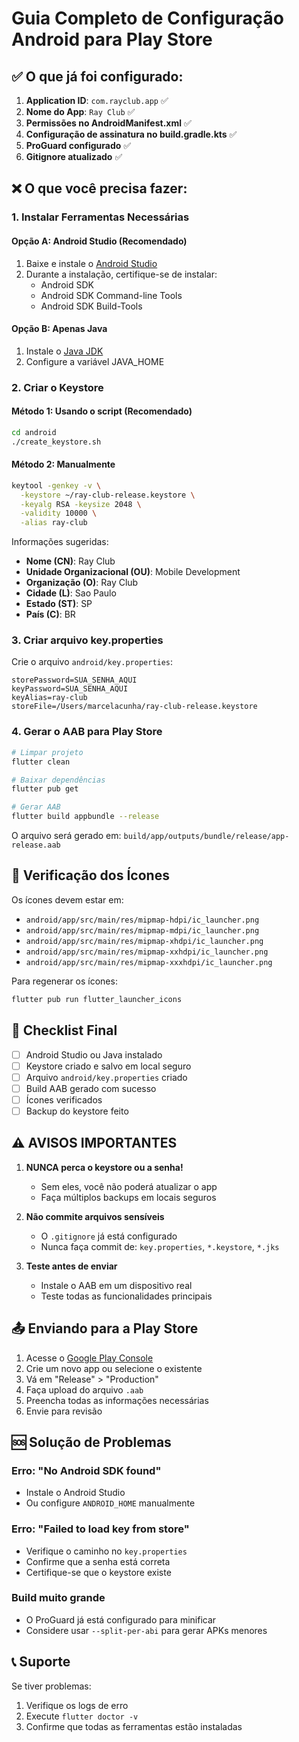 # Guia Completo de Configuração Android para Play Store

## ✅ O que já foi configurado:

1. **Application ID**: `com.rayclub.app` ✅
2. **Nome do App**: `Ray Club` ✅
3. **Permissões no AndroidManifest.xml** ✅
4. **Configuração de assinatura no build.gradle.kts** ✅
5. **ProGuard configurado** ✅
6. **Gitignore atualizado** ✅

## ❌ O que você precisa fazer:

### 1. Instalar Ferramentas Necessárias

#### Opção A: Android Studio (Recomendado)
1. Baixe e instale o [Android Studio](https://developer.android.com/studio)
2. Durante a instalação, certifique-se de instalar:
   - Android SDK
   - Android SDK Command-line Tools
   - Android SDK Build-Tools

#### Opção B: Apenas Java
1. Instale o [Java JDK](https://www.oracle.com/java/technologies/downloads/)
2. Configure a variável JAVA_HOME

### 2. Criar o Keystore

#### Método 1: Usando o script (Recomendado)
```bash
cd android
./create_keystore.sh
```

#### Método 2: Manualmente
```bash
keytool -genkey -v \
  -keystore ~/ray-club-release.keystore \
  -keyalg RSA -keysize 2048 \
  -validity 10000 \
  -alias ray-club
```

Informações sugeridas:
- **Nome (CN)**: Ray Club
- **Unidade Organizacional (OU)**: Mobile Development
- **Organização (O)**: Ray Club
- **Cidade (L)**: Sao Paulo
- **Estado (ST)**: SP
- **País (C)**: BR

### 3. Criar arquivo key.properties

Crie o arquivo `android/key.properties`:

```properties
storePassword=SUA_SENHA_AQUI
keyPassword=SUA_SENHA_AQUI
keyAlias=ray-club
storeFile=/Users/marcelacunha/ray-club-release.keystore
```

### 4. Gerar o AAB para Play Store

```bash
# Limpar projeto
flutter clean

# Baixar dependências
flutter pub get

# Gerar AAB
flutter build appbundle --release
```

O arquivo será gerado em: `build/app/outputs/bundle/release/app-release.aab`

## 📱 Verificação dos Ícones

Os ícones devem estar em:
- `android/app/src/main/res/mipmap-hdpi/ic_launcher.png`
- `android/app/src/main/res/mipmap-mdpi/ic_launcher.png`
- `android/app/src/main/res/mipmap-xhdpi/ic_launcher.png`
- `android/app/src/main/res/mipmap-xxhdpi/ic_launcher.png`
- `android/app/src/main/res/mipmap-xxxhdpi/ic_launcher.png`

Para regenerar os ícones:
```bash
flutter pub run flutter_launcher_icons
```

## 🚀 Checklist Final

- [ ] Android Studio ou Java instalado
- [ ] Keystore criado e salvo em local seguro
- [ ] Arquivo `android/key.properties` criado
- [ ] Build AAB gerado com sucesso
- [ ] Ícones verificados
- [ ] Backup do keystore feito

## ⚠️ AVISOS IMPORTANTES

1. **NUNCA perca o keystore ou a senha!**
   - Sem eles, você não poderá atualizar o app
   - Faça múltiplos backups em locais seguros

2. **Não commite arquivos sensíveis**
   - O `.gitignore` já está configurado
   - Nunca faça commit de: `key.properties`, `*.keystore`, `*.jks`

3. **Teste antes de enviar**
   - Instale o AAB em um dispositivo real
   - Teste todas as funcionalidades principais

## 📤 Enviando para a Play Store

1. Acesse o [Google Play Console](https://play.google.com/console)
2. Crie um novo app ou selecione o existente
3. Vá em "Release" > "Production"
4. Faça upload do arquivo `.aab`
5. Preencha todas as informações necessárias
6. Envie para revisão

## 🆘 Solução de Problemas

### Erro: "No Android SDK found"
- Instale o Android Studio
- Ou configure `ANDROID_HOME` manualmente

### Erro: "Failed to load key from store"
- Verifique o caminho no `key.properties`
- Confirme que a senha está correta
- Certifique-se que o keystore existe

### Build muito grande
- O ProGuard já está configurado para minificar
- Considere usar `--split-per-abi` para gerar APKs menores

## 📞 Suporte

Se tiver problemas:
1. Verifique os logs de erro
2. Execute `flutter doctor -v`
3. Confirme que todas as ferramentas estão instaladas 